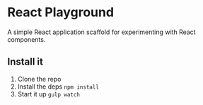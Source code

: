 # React Playground

A simple React application scaffold for experimenting with React components.

Install it
----------
1. Clone the repo
2. Install the deps
  `npm install`
3. Start it up
  `gulp watch`
